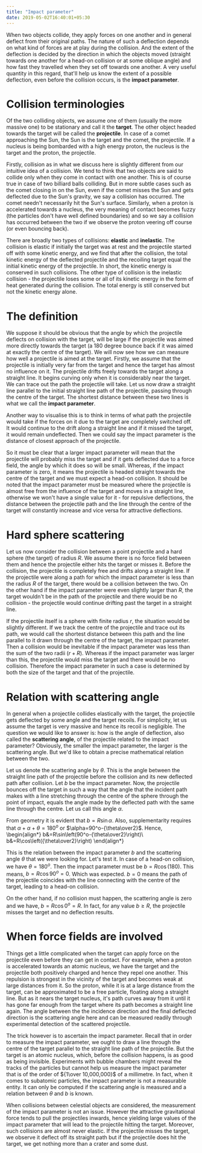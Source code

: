 ```yaml
---
title: "Impact parameter"
date: 2019-05-02T16:40:01+05:30
---
```



When two objects collide, they apply forces on one another and in general deflect from their original paths. The nature of such a deflection depends on what kind of forces are at play during the collision. And the extent of the deflection is decided by the direction in which the objects moved (straight towards one another for a head-on collision or at some oblique angle) and how fast they travelled when they set off towards one another. A very useful quantity in this regard, that'll help us know the extent of a possible deflection, even before the collision occurs, is the **impact parameter**.

# Collision terminologies
Of the two colliding objects, we assume one of them (usually the more massive one) to be stationary and call it the **target**. The other object headed towards the target will be called the **projectile**. In case of a comet approaching the Sun, the Sun is the target and the comet, the projectile. If a nucleus is being bombarded with a high energy proton, the nucleus is the target and the proton, the projectile.

Firstly, collision as in what we discuss here is slightly different from our intuitive idea of a collision. We tend to think that two objects are said to collide only when they come in contact with one another. This is of course true in case of two billiard balls colliding. But in more subtle cases such as the comet closing in on the Sun, even if the comet misses the Sun and gets deflected due to the Sun's gravity, we say a collision has occurred. The comet needn't necessarily hit the Sun's surface. Similarly, when a proton is accelerated towards a nucleus, the very meaning of contact becomes fuzzy (the particles don't have well defined boundaries) and so we say a collision has occurred between the two if we observe the proton veering off course (or even bouncing back). 

There are broadly two types of collisions: **elastic** and **inelastic**. The collision is elastic if initially the target was at rest and the projectile started off with some kinetic energy, and we find that after the collision, the total kinetic energy of the deflected projectile and the recoiling target equal the initial kinetic energy of the projectile. In short, the kinetic energy is conserved in such collisions. The other type of collision is the inelastic collision - the projectile loses some or all of its kinetic energy in the form of heat generated during the collision. The total energy is still conserved but not the kinetic energy alone.

# The definition
We suppose it should be obvious that the angle by which the projectile deflects on collision with the target, will be large if the projectile was aimed more directly towards the target (a 180 degree bounce back if it was aimed at exactly the centre of the target). We will now see how we can measure how well a projectile is aimed at the target. Firstly, we assume that the projectile is initially very far from the target and hence the target has almost no influence on it. The projectile drifts freely towards the target along a straight line. It begins curving only when it is considerably near the target. We can trace out the path the projectile will take. Let us now draw a straight line parallel to the initial straight line path of the projectile, passing through the centre of the target. The shortest distance between these two lines is what we call the **impact parameter**.

Another way to visualise this is to think in terms of what path the projectile would take if the forces on it due to the target are completely switched off. It would continue to the drift along a straight line and if it missed the target, it would remain undeflected. Then we could say the impact parameter is the distance of closest approach of the projectile.

So it must be clear that a larger impact parameter will mean that the projectile will probably miss the target and if it gets deflected due to a force field, the angle by which it does so will be small. Whereas, if the impact parameter is zero, it means the projectile is headed straight towards the centre of the target and we must expect a head-on collision. It should be noted that the impact parameter must be measured where the projectile is almost free from the influence of the target and moves in a straight line, otherwise we won't have a single value for it - for repulsive deflections, the distance between the projectile path and the line through the centre of the target will constantly increase and vice versa for attractive deflections. 

# Hard sphere scattering
Let us now consider the collision between a point projectile and a hard sphere (the target) of radius $R$. We assume there is no force field between them and hence the projectile either hits the target or misses it. Before the collision, the projectile is completely free and drifts along a straight line. If the projectile were along a path for which the impact parameter is less than the radius $R$ of the target, there would be a collision between the two. On the other hand if the impact parameter were even slightly larger than $R$, the target wouldn't be in the path of the projectile and there would be no collision - the projectile would continue drifting past the target in a straight line.

If the projectile itself is a sphere with finite radius $r$, the situation would be slightly different. If we track the centre of the projectile and trace out its path, we would call the shortest distance between this path and the line parallel to it drawn through the centre of the target, the impact parameter. Then a collision would be inevitable if the impact parameter was less than the sum of the two radii ($r+R$). Whereas if the impact parameter was larger than this, the projectile would miss the target and there would be no collision. Therefore the impact parameter in such a case is determined by both the size of the target and that of the projectile. 

# Relation with scattering angle
In general when a projectile collides elastically with the target, the projectile gets deflected by some angle and the target recoils. For simplicity, let us assume the target is very massive and hence its recoil is negligible. The question we would like to answer is: how is the angle of deflection, also called the **scattering angle**, of the projectile related to the impact parameter? Obviously, the smaller the impact parameter, the larger is the scattering angle. But we'd like to obtain a precise mathematical relation between the two.

Let us denote the scattering angle by $\theta$. This is the angle between the straight line path of the projectile before the collision and its new deflected path after collision. Let $b$ be the impact parameter. Now, the projectile bounces off the target in such a way that the angle that the incident path makes with a line stretching through the centre of the sphere through the point of impact, equals the angle made by the deflected path with the same line through the centre. Let us call this angle $\alpha$.

From geometry it is evident that $b=R\sin\alpha$. Also, supplementarity requires that $\alpha+\alpha+\theta=180^o$ or $\alpha=90^o-{\theta\over2}$. Hence,
\begin{align*}
b&=R\sin\left(90^o-{\theta\over2}\right)\\
b&=R\cos\left({\theta\over2}\right)
\end{align*}

This is the relation between the impact parameter $b$ and the scattering angle $\theta$ that we were looking for. Let's test it. In case of a head-on collision, we have $\theta=180^o$. Then the impact parameter must be $b=R\cos(180)$. This means, $b=R\cos90^o=0$. Which was expected. $b=0$ means the path of the projectile coincides with the line connecting with the centre of the target, leading to a head-on collision.

On the other hand, if no collision must happen, the scattering angle is zero and we have, $b=R\cos0^o=R$. In fact, for any value $b\geq R$, the projectile misses the target and no deflection results. 

# When force fields are involved
Things get a little complicated when the target can apply force on the projectile even before they can get in contact. For example, when a proton is accelerated towards an atomic nucleus, we have the target and the projectile both positively charged and hence they repel one another. This repulsion is strongest in the vicinity of the target and becomes weak at large distances from it. So the proton, while it is at a large distance from the target, can be approximated to be a free particle, floating along a straight line. But as it nears the target nucleus, it's path curves away from it until it has gone far enough from the target where its path becomes a straight line again. The angle between the the incidence direction and the final deflected direction is the scattering angle here and can be measured readily through experimental detection of the scattered projectile.

The trick however is to ascertain the impact parameter. Recall that in order to measure the impact parameter, we ought to draw a line through the centre of the target parallel to the straight line path of the projectile. But the target is an atomic nucleus, which, before the collision happens, is as good as being invisible. Experiments with bubble chambers might reveal the tracks of the particles but cannot help us measure the impact parameter that is of the order of ${1\over 10,000,000}$ of a millimetre. In fact, when it comes to subatomic particles, the impact parameter is not a measurable entity. It can only be computed if the scattering angle is measured and a relation between $\theta$ and $b$ is known.

When collisions between celestial objects are considered, the measurement of the impact parameter is not an issue. However the attractive gravitational force tends to pull the projectiles inwards, hence yielding large values of the impact parameter that will lead to the projectile hitting the target. Moreover, such collisions are almost never elastic. If the projectile misses the target, we observe it deflect off its straight path but if the projectile does hit the target, we get nothing more than a crater and some dust.
